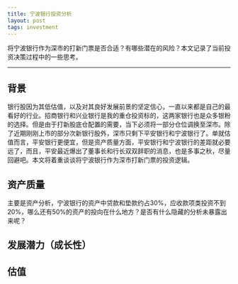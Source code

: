 ```yaml
---
title: 宁波银行投资分析
layout: post
tags: investment
---
```


将宁波银行作为深市的打新门票是否合适？有哪些潜在的风险？本文记录了当前投资决策过程中的一些思考。

---

## 背景

银行股因为其低估值，以及对其良好发展前景的坚定信心，一直以来都是自己的最看好的行业。招商银行和兴业银行是我的重仓投资标的，这两家银行也是众多银粉的选择。但是由于打新股底仓配置的需要，当下必须将一部分仓位调换至深市。除了近期刚刚上市的部分次新银行股外，深市只剩下平安银行和宁波银行了。单就估值而言，平安银行更便宜，但是资产质量方面，平安银行和宁波银行的差距就必要远了，而且，平安最近爆出了董事长和行长双双辞职的消息，也是多事之秋，尽量回避吧。本文将着重谈谈将宁波银行作为深市打新门票的投资逻辑。

## 资产质量

主要是资产分析，宁波银行的资产中贷款和垫款约占30%，应收款项类投资不到20%，哪么还有50%的资产的投向在什么地方？是否有什么隐藏的分析未暴露出来呢？

## 发展潜力（成长性）

##  估值